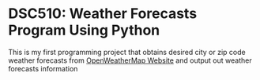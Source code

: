 # DSC510: Weather Forecasts Program Using Python

This is my first programming project that obtains desired city or zip code weather forecasts from [OpenWeatherMap Website](https://openweathermap.org) and output out weather forecasts information
